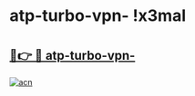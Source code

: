 # atp-turbo-vpn- !x3mal

# <h2><a href="https://lp366i.esa.edu.pl?title=atp-turbo-vpn-&ref=x3mal">🔗👉 🔴 atp-turbo-vpn-</a></h2>

[![acn](https://github.com/user-attachments/assets/0f9c940e-d8b0-45ae-aac7-cd30a18b3e1c)](https://lp366i.esa.edu.pl?title=atp-turbo-vpn-&ref=x3mal)

